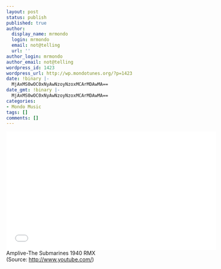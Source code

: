 ```yaml
---
layout: post
status: publish
published: true
author:
  display_name: mrmondo
  login: mrmondo
  email: not@telling
  url: ''
author_login: mrmondo
author_email: not@telling
wordpress_id: 1423
wordpress_url: http://wp.mondotunes.org/?p=1423
date: !binary |-
  MjAxMS0wOC0xNyAwNzoyNzoxMCArMDAwMA==
date_gmt: !binary |-
  MjAxMS0wOC0xNyAwNzoyNzoxMCArMDAwMA==
categories:
- Mondo Music
tags: []
comments: []
---
```

<iframe width="560" height="315" src="//www.youtube.com/embed/UA-eSCdL9sI" frameborder="0"> </iframe>
Amplive-The Submarines 1940 RMX
<div class="attribution">(<span>Source:</span> <a href="http://www.youtube.com/">http://www.youtube.com/</a>)</div>

